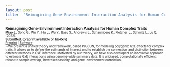 ```yaml
---
layout: post
title:  "Reimagining Gene-Environment Interaction Analysis for Human Complex Traits"
---
```


<small><b>Reimagining Gene-Environment Interaction Analysis for Human Complex Traits</b>  
<small><u><strong>Miao J.</strong></u>,  Song G., Wu Y., Hu J., Wu Y., Basu S., Andrews J., Schaumberg K., Fletcher J., Schmitz L., Lu Q. (2022).</small>  
<small> <b>Submitted. (preprint available on bioRxiv)  </b></small> 
<br>
<small>
	<a href="https://www.biorxiv.org/content/10.1101/2022.12.11.519973v1">Preprint</a> | 
	<a href="https://github.com/qlu-lab/PIGEON">Software</a>
</small>
<br>
<small>
--We present a unified theory and framework, called PIGEON, for modeling polygenic GxE effects for complex traits. It allows us to define the estimands of interest and to establish the connection and distinction between different methods in GxE inference. Motivated by our theory, we have also developed an innovative approach to estimate GxE interactions using genome-wide summary data. It is unbiased, computationally efficient, robust to sample overlap, heteroscedasticity, and gene-environment correlation.
</small>